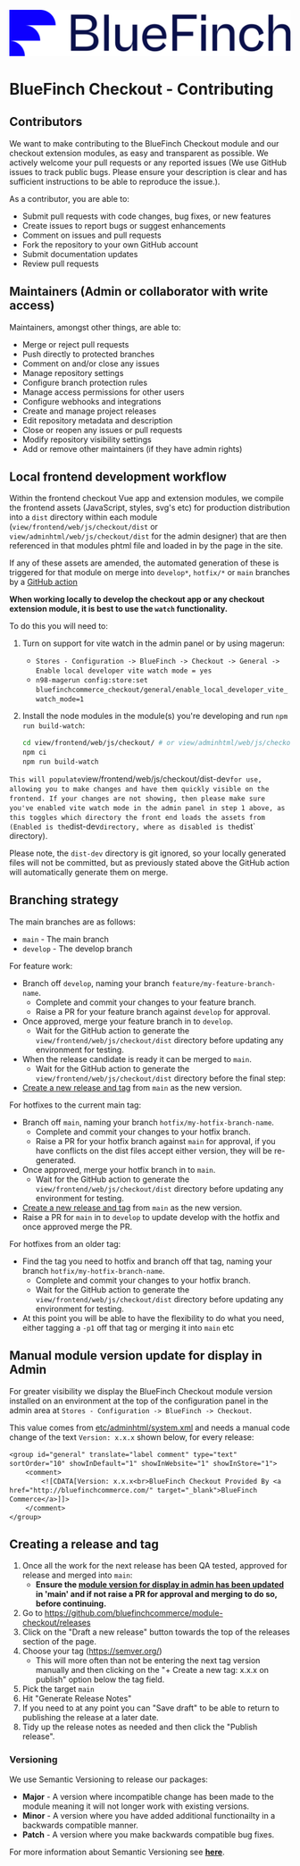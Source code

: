![BlueFinch Checkout](../assets/logo.svg)

# BlueFinch Checkout - Contributing

## Contributors

We want to make contributing to the BlueFinch Checkout module and our checkout extension modules, as easy and transparent as possible. We actively welcome your pull requests or any reported issues (We use GitHub issues to track public bugs. Please ensure your description is clear and has sufficient instructions to be able to reproduce the issue.).

As a contributor, you are able to:
- Submit pull requests with code changes, bug fixes, or new features
- Create issues to report bugs or suggest enhancements
- Comment on issues and pull requests
- Fork the repository to your own GitHub account
- Submit documentation updates
- Review pull requests

## Maintainers (Admin or collaborator with write access)

Maintainers, amongst other things, are able to:
- Merge or reject pull requests
- Push directly to protected branches
- Comment on and/or close any issues
- Manage repository settings
- Configure branch protection rules
- Manage access permissions for other users
- Configure webhooks and integrations
- Create and manage project releases
- Edit repository metadata and description
- Close or reopen any issues or pull requests
- Modify repository visibility settings
- Add or remove other maintainers (if they have admin rights)

## Local frontend development workflow

Within the frontend checkout Vue app and extension modules, we compile the frontend assets (JavaScript, styles, svg's etc) for production distribution into a `dist` directory within each module (`view/frontend/web/js/checkout/dist` or `view/adminhtml/web/js/checkout/dist` for the admin designer) that are then referenced in that modules phtml file and loaded in by the page in the site.

If any of these assets are amended, the automated generation of these is triggered for that module on merge into `develop*`, `hotfix/*` or `main` branches by a [ GitHub action](.github/workflows/generate-dist.yml)

**When working locally to develop the checkout app or any checkout extension module, it is best to use the `watch` functionality.**

To do this you will need to:
1. Turn on support for vite watch in the admin panel or by using magerun:
    - `Stores - Configuration -> BlueFinch -> Checkout -> General -> Enable local developer vite watch mode = yes`
    - `n98-magerun config:store:set bluefinchcommerce_checkout/general/enable_local_developer_vite_watch_mode=1`

1. Install the node modules in the module(s) you're developing and run `npm run build-watch`:
    ```bash
    cd view/frontend/web/js/checkout/ # or view/adminhtml/web/js/checkout/
    npm ci
    npm run build-watch
    ```
`
This will populate `view/frontend/web/js/checkout/dist-dev` for use, allowing you to make changes and have them quickly visible on the frontend. If your changes are not showing, then please make sure you've enabled vite watch mode in the admin panel in step 1 above, as this toggles which directory the front end loads the assets from (Enabled is the `dist-dev` directory, where as disabled is the `dist` directory).

Please note, the `dist-dev` directory is git ignored, so your locally generated files will not be committed, but as previously stated above the GitHub action will automatically generate them on merge.

## Branching strategy

The main branches are as follows:

- `main` - The main branch
- `develop` - The develop branch

For feature work:
- Branch off `develop`, naming your branch `feature/my-feature-branch-name`.
    - Complete and commit your changes to your feature branch.
    - Raise a PR for your feature branch against `develop` for approval.
- Once approved, merge your feature branch in to `develop`.
    - Wait for the GitHub action to generate the `view/frontend/web/js/checkout/dist` directory before updating any environment for testing.
- When the release candidate is ready it can be merged to `main`.
    - Wait for the GitHub action to generate the `view/frontend/web/js/checkout/dist` directory before the final step:
- [Create a new release and tag](#creating-a-release-and-tag) from `main` as the new version.

For hotfixes to the current main tag:
- Branch off `main`, naming your branch `hotfix/my-hotfix-branch-name`.
    - Complete and commit your changes to your hotfix branch.
    - Raise a PR for your hotfix branch against `main` for approval, if you have conflicts on the dist files accept either version, they will be re-generated.
- Once approved, merge your hotfix branch in to `main`.
    - Wait for the GitHub action to generate the `view/frontend/web/js/checkout/dist` directory before updating any environment for testing.
- [Create a new release and tag](#creating-a-release-and-tag) from `main` as the new version.
- Raise a PR for `main` in to `develop` to update develop with the hotfix and once approved merge the PR.

For hotfixes from an older tag:
- Find the tag you need to hotfix and branch off that tag, naming your branch `hotfix/my-hotfix-branch-name`.
    - Complete and commit your changes to your hotfix branch.
    - Wait for the GitHub action to generate the `view/frontend/web/js/checkout/dist` directory before updating any environment for testing.
- At this point you will be able to have the flexibility to do what you need, either tagging a `-p1` off that tag or merging it into `main` etc

## Manual module version update for display in Admin

For greater visibility we display the BlueFinch Checkout module version installed on an environment at the top of the configuration panel in the admin area at `Stores - Configuration -> BlueFinch -> Checkout`.

This value comes from [etc/adminhtml/system.xml](../etc/adminhtml/system.xml) and needs a manual code change of the text `Version: x.x.x` shown below, for every release:
```
<group id="general" translate="label comment" type="text" sortOrder="10" showInDefault="1" showInWebsite="1" showInStore="1">
    <comment>
        <![CDATA[Version: x.x.x<br>BlueFinch Checkout Provided By <a href="http://bluefinchcommerce.com/" target="_blank">BlueFinch Commerce</a>]]>
    </comment>
</group>
```

## Creating a release and tag

1. Once all the work for the next release has been QA tested, approved for release and merged into `main`:
    - **Ensure the [module version for display in admin has been updated](#manual-module-version-update-for-display-in-Admin) in 'main' and if not raise a PR for approval and merging to do so, before continuing.**
1. Go to https://github.com/bluefinchcommerce/module-checkout/releases
1. Click on the "Draft a new release" button towards the top of the releases section of the page.
1. Choose your tag (https://semver.org/)
    -  This will more often than not be entering the next tag version manually and then clicking on the "+ Create a new tag: x.x.x on publish" option below the tag field.
1. Pick the target `main`
1. Hit "Generate Release Notes"
1. If you need to at any point you can "Save draft" to be able to return to publishing the release at a later date.
1. Tidy up the release notes as needed and then click the "Publish release".

### Versioning

We use Semantic Versioning to release our packages:

- **Major** - A version where incompatible change has been made to the module meaning it will not longer work with existing versions.
- **Minor** - A version where you have added additional functionailty in a backwards compatible manner.
- **Patch** - A version where you make backwards compatible bug fixes.

For more information about Semantic Versioning see **[here](https://semver.org/)**.
